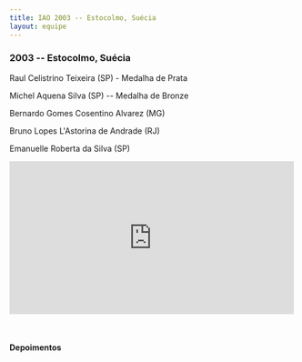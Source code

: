 ```yaml
---
title: IAO 2003 -- Estocolmo, Suécia
layout: equipe
---
```


### 2003 -- Estocolmo, Suécia

  
Raul Celistrino Teixeira (SP) - Medalha de Prata

Michel Aquena Silva (SP) -- Medalha de Bronze

Bernardo Gomes Cosentino Alvarez (MG)

Bruno Lopes L'Astorina de Andrade (RJ)

Emanuelle Roberta da Silva (SP)

<iframe src="https://www.facebook.com/plugins/post.php?href=https%3A%2F%2Fwww.facebook.com%2FOlimpiadasCientificas%2Fphotos%2Fa.484457611585925%2F484458148252538%2F%3Ftype%3D3&width=500" width="500" height="269" style="border:none;overflow:hidden" scrolling="no" frameborder="0" allowTransparency="true" allow="encrypted-media"></iframe>

 

#### Depoimentos

